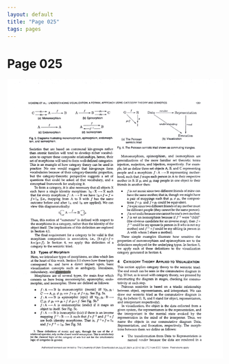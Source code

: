 ```yaml
---
layout: default
title: "Page 025"
tags: pages
---
```


# Page 025

<img src="/assets/scans/25.png" alt="Page with chartjunk removed" width="800"/>
